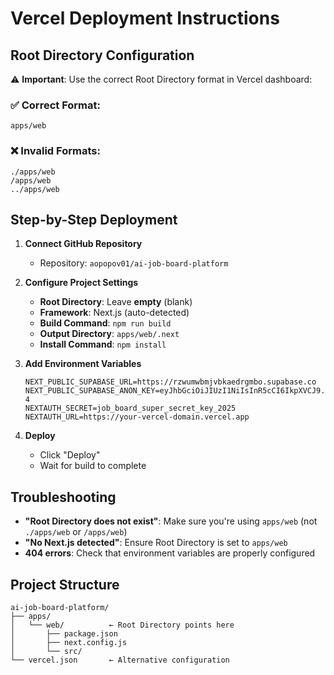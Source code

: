 # Vercel Deployment Instructions

## Root Directory Configuration

⚠️ **Important**: Use the correct Root Directory format in Vercel dashboard:

### ✅ Correct Format:
```
apps/web
```

### ❌ Invalid Formats:
```
./apps/web
/apps/web
../apps/web
```

## Step-by-Step Deployment

1. **Connect GitHub Repository**
   - Repository: `aopopov01/ai-job-board-platform`

2. **Configure Project Settings**
   - **Root Directory**: Leave **empty** (blank)
   - **Framework**: Next.js (auto-detected)
   - **Build Command**: `npm run build`
   - **Output Directory**: `apps/web/.next`
   - **Install Command**: `npm install`

3. **Add Environment Variables**
   ```
   NEXT_PUBLIC_SUPABASE_URL=https://rzwumwbmjvbkaedrgmbo.supabase.co
   NEXT_PUBLIC_SUPABASE_ANON_KEY=eyJhbGciOiJIUzI1NiIsInR5cCI6IkpXVCJ9.eyJpc3MiOiJzdXBhYmFzZSIsInJlZiI6InJ6d3Vtd2JtanZia2FlZHJnbWJvIiwicm9sZSI6ImFub24iLCJpYXQiOjE3NTE0Njc0NjQsImV4cCI6MjA2NzA0MzQ2NH0.JwhIeTEdqCAQ9dU5epmB5lfgqBqJlJ82QeeyZatnV-4
   NEXTAUTH_SECRET=job_board_super_secret_key_2025
   NEXTAUTH_URL=https://your-vercel-domain.vercel.app
   ```

4. **Deploy**
   - Click "Deploy"
   - Wait for build to complete

## Troubleshooting

- **"Root Directory does not exist"**: Make sure you're using `apps/web` (not `./apps/web` or `/apps/web`)
- **"No Next.js detected"**: Ensure Root Directory is set to `apps/web`
- **404 errors**: Check that environment variables are properly configured

## Project Structure
```
ai-job-board-platform/
├── apps/
│   └── web/          ← Root Directory points here
│       ├── package.json
│       ├── next.config.js
│       └── src/
└── vercel.json       ← Alternative configuration
```